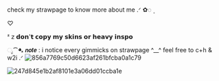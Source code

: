 

check my strawpage to know more about me .ᐟ   ✿◌   ۪ 

 ♡

 
ᶻ 𝗓           𝗱𝗼𝗻'𝘁 𝗰𝗼𝗽𝘆 𝗺𝘆 𝘀𝗸𝗶𝗻𝘀 𝗼𝗿 𝗵𝗲𝗮𝘃𝘆 𝗶𝗻𝘀𝗽𝗼 

ೃ⁀➷  𝙣𝙤𝙩𝙚 : i notice every gimmicks on strawpage ^__^ 
feel free to c+h & w2i  .ᐟ
![856a7769c50d6623af261bfcba0a1c79](https://github.com/user-attachments/assets/0aa70175-f8c7-47a3-bb65-11b8521e572b)

![247d845e1b2af8101e3a06dd01ccba1e](https://github.com/user-attachments/assets/b62f8cb7-c918-4c33-ada6-e4d6e24cd219)




